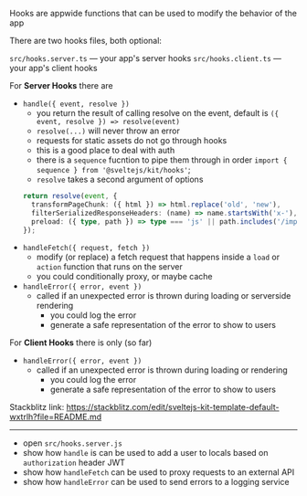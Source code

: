 Hooks are appwide functions that can be used to modify the behavior of the app

There are two hooks files, both optional:

`src/hooks.server.ts` — your app's server hooks
`src/hooks.client.ts` — your app's client hooks

For **Server Hooks** there are

- `handle({ event, resolve })`
  - you return the result of calling resolve on the event, default is `({ event, resolve }) => resolve(event)`
  - `resolve(...)` will never throw an error
  - requests for static assets do not go through hooks
  - this is a good place to deal with auth
  - there is a `sequence` fucntion to pipe them through in order `import { sequence } from '@sveltejs/kit/hooks'`;
  - `resolve` takes a second argument of options
  ```ts
  return resolve(event, {
    transformPageChunk: ({ html }) => html.replace('old', 'new'),
    filterSerializedResponseHeaders: (name) => name.startsWith('x-'),
    preload: ({ type, path }) => type === 'js' || path.includes('/important/'),
  });
  ```
- `handleFetch({ request, fetch })`
  - modify (or replace) a fetch request that happens inside a `load` or `action` function that runs on the server
  - you could conditionally proxy, or maybe cache
- `handleError({ error, event })`
  - called if an unexpected error is thrown during loading or serverside rendering
    - you could log the error
    - generate a safe representation of the error to show to users

For **Client Hooks** there is only (so far)

- `handleError({ error, event })`
  - called if an unexpected error is thrown during loading or rendering
    - you could log the error
    - generate a safe representation of the error to show to users

Stackblitz link: https://stackblitz.com/edit/sveltejs-kit-template-default-wxtrlh?file=README.md

---

- open `src/hooks.server.js`
- show how `handle` is can be used to add a user to locals based on `authorization` header JWT
- show how `handleFetch` can be used to proxy requests to an external API
- show how `handleError` can be used to send errors to a logging service
